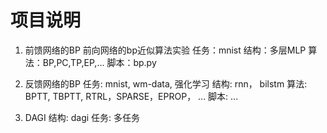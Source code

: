 项目说明
======

1. 前馈网络的BP
前向网络的bp近似算法实验
任务：mnist
结构：多层MLP
算法：BP,PC,TP,EP,...
脚本：bp.py

2. 反馈网络的BP
任务: mnist, wm-data, 强化学习
结构: rnn， bilstm
算法: BPTT, TBPTT, RTRL，SPARSE，EPROP， ...
脚本: ...

3. DAGI
结构: dagi
任务: 多任务

